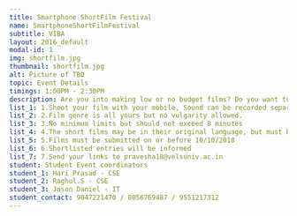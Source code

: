 ```yaml
---
title: Smartphone ShortFilm Festival
name: SmartphoneShortFilmFestival
subtitle: VIBA
layout: 2016_default
modal-id: 1
img: shortfilm.jpg
thumbnail: shortfilm.jpg
alt: Picture of TBD
topic: Event Details
timings: 1:00PM - 2:30PM
description: Are you into making low or no budget films? Do you want to meet filmmakers and film fans? Join us
list_1: 1.Shoot your film with your mobile, Sound can be recorded separately.             
list_2: 2.Film genre is all yours but no vulgarity allowed.                                                    
list_3: 3.No minimum limits but should not exceed 8 minutes
list_4: 4.The short films may be in their original language, but must be subtitled in English.                                                                                
list_5: 5.Films must be submitted on or before 10/10/2018                                                                                                                 
list_6: 6.Shortlisted entries will be informed                                               
list_7: 7.Send your links to pravesha18@velsuniv.ac.in                                                             
student: Student Event coordinators
student_1: Hari Prasad - CSE
student_2: Raghul.S - CSE
student_3: Jason Daniel - IT        
student_contact: 9047221470 / 8056769487 / 9551217312
---
```


